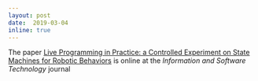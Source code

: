 ```yaml
--- 
layout: post 
date:  2019-03-04
inline: true
---
```

The paper [Live Programming in Practice: a Controlled Experiment on State Machines for Robotic Behaviors](https://doi.org/10.1016/j.infsof.2018.12.008) is online at the _Information and Software Technology_ journal
